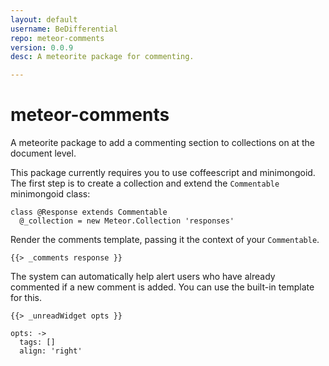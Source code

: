 ```yaml
---
layout: default
username: BeDifferential
repo: meteor-comments
version: 0.0.9
desc: A meteorite package for commenting.

---
```

# meteor-comments

A meteorite package to add a commenting section to collections on at the document level.


This package currently requires you to use coffeescript and minimongoid.  The first step is to create a collection and extend the `Commentable` minimongoid class:

```
class @Response extends Commentable
  @_collection = new Meteor.Collection 'responses'
```


Render the comments template, passing it the context of your `Commentable`.

`{{> _comments response }}`

The system can automatically help alert users who have already commented if a new comment is added.  You can use the built-in template for this.

`{{> _unreadWidget opts }}`

```
opts: ->
  tags: []
  align: 'right'
```
